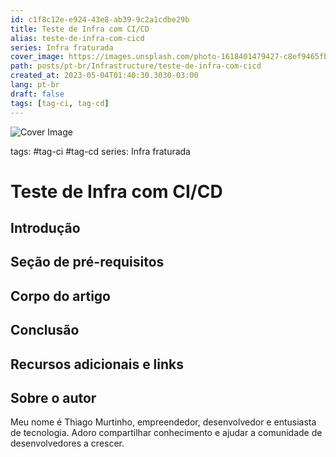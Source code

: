 ```yaml
---
id: c1f8c12e-e924-43e8-ab39-9c2a1cdbe29b
title: Teste de Infra com CI/CD
alias: teste-de-infra-com-cicd
series: Infra fraturada
cover_image: https://images.unsplash.com/photo-1618401479427-c8ef9465fbe1?ixlib=rb-4.0.3&ixid=MnwxMjA3fDB8MHxwaG90by1wYWdlfHx8fGVufDB8fHx8&auto=format&fit=crop&w=600&q=80
path: posts/pt-br/Infrastructure/teste-de-infra-com-cicd
created_at: 2023-05-04T01:40:30.3030-03:00
lang: pt-br
draft: false
tags: [tag-ci, tag-cd]
---
```

![Cover Image](https://images.unsplash.com/photo-1618401479427-c8ef9465fbe1?ixlib=rb-4.0.3&ixid=MnwxMjA3fDB8MHxwaG90by1wYWdlfHx8fGVufDB8fHx8&auto=format&fit=crop&w=600&q=80)

tags: #tag-ci #tag-cd
series: Infra fraturada

# Teste de Infra com CI/CD

## Introdução  

 
## Seção de pré-requisitos  

 
## Corpo do artigo  

 
## Conclusão  

 
## Recursos adicionais e links  

 
## Sobre o autor
Meu nome é Thiago Murtinho, empreendedor, desenvolvedor e entusiasta de tecnologia. Adoro compartilhar conhecimento e ajudar a comunidade de desenvolvedores a crescer.



